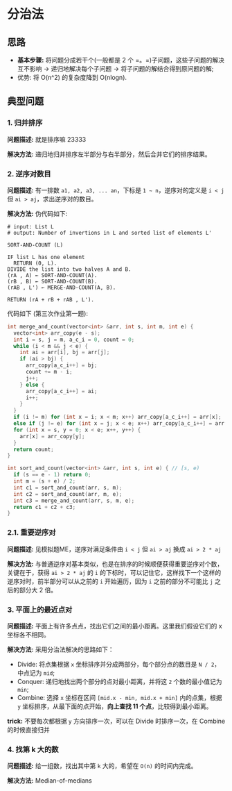 # 分治法

## 思路

- **基本步骤:** 将问题分成若干个(一般都是 2 个 =。=)子问题，这些子问题的解决互不影响 -> 递归地解决每个子问题 -> 将子问题的解结合得到原问题的解;
- 优势: 将 O(n^2) 的复杂度降到 O(nlogn).

## 典型问题

### 1. 归并排序

**问题描述:** 就是排序嘛 23333

**解决方法:** 递归地归并排序左半部分与右半部分，然后合并它们的排序结果。

### 2. **逆序对数目**

**问题描述:** 有一排数 `a1, a2, a3, ... an`，下标是 `1 ~ n`，逆序对的定义是 `i < j` 但 `ai > aj`，求出逆序对的数目。

**解决方法:** 伪代码如下:

```
# input: List L
# output: Number of invertions in L and sorted list of elements L'

SORT-AND-COUNT (L)

IF list L has one element
  RETURN (0, L).
DIVIDE the list into two halves A and B.
(rA , A) ← SORT-AND-COUNT(A).
(rB , B) ← SORT-AND-COUNT(B).
(rAB , L') ← MERGE-AND-COUNT(A, B).

RETURN (rA + rB + rAB , L').
```

代码如下 (第三次作业第一题):

``` C++
int merge_and_count(vector<int> &arr, int s, int m, int e) {
  vector<int> arr_copy(e - s);
  int i = s, j = m, a_c_i = 0, count = 0;
  while (i < m && j < e) {
    int ai = arr[i], bj = arr[j];
    if (ai > bj) {
      arr_copy[a_c_i++] = bj;
      count += m - i;
      j++;
    } else {
      arr_copy[a_c_i++] = ai;
      i++;
    }
  }
  if (i != m) for (int x = i; x < m; x++) arr_copy[a_c_i++] = arr[x];
  else if (j != e) for (int x = j; x < e; x++) arr_copy[a_c_i++] = arr[x];
  for (int x = s, y = 0; x < e; x++, y++) {
    arr[x] = arr_copy[y];
  }
  return count;
}

int sort_and_count(vector<int> &arr, int s, int e) { // [s, e)
  if (s == e - 1) return 0;
  int m = (s + e) / 2;
  int c1 = sort_and_count(arr, s, m);
  int c2 = sort_and_count(arr, m, e);
  int c3 = merge_and_count(arr, s, m, e);
  return c1 + c2 + c3;
}
```

### 2.1.  **重要逆序对**

**问题描述:** 见模拟题ME，逆序对满足条件由 `i < j` 但 `ai > aj` 换成 `ai > 2 * aj`

**解决方法:** 与普通逆序对基本类似，也是在排序的时候顺便获得重要逆序对个数，关键在于，获得 `ai > 2 * aj` 的 `i` 的下标时，可以记住它，这样找下一个这样的逆序对时，前半部分可以从之前的 `i` 开始遍历，因为 `i` 之前的部分不可能比 `j` 之后的部分大 2 倍。

### 3. **平面上的最近点对**

**问题描述:** 平面上有许多点点，找出它们之间的最小距离。这里我们假设它们的 x 坐标各不相同。

**解决方法:** 采用分治法解决的思路如下：

- Divide: 将点集根据 `x` 坐标排序并分成两部分，每个部分点的数目是 `N / 2`，中点记为 `mid`;
- Conquer: 递归地找出两个部分的点对最小距离，并将这 `2` 个数的最小值记为 `min`;
- Combine: 选择 `x` 坐标在区间 `[mid.x - min, mid.x + min]` 内的点集，根据 `y` 坐标排序，从最下面的点开始，**向上查找 11 个点**，比较得到最小距离。

**trick:** 不要每次都根据 `y` 方向排序一次，可以在 Divide 时排序一次，在 Combine 的时候直接归并

### 4. **找第 k 大的数**

**问题描述:** 给一组数，找出其中第 `k` 大的，希望在 `O(n)` 的时间内完成。

**解决方法:** Median-of-medians